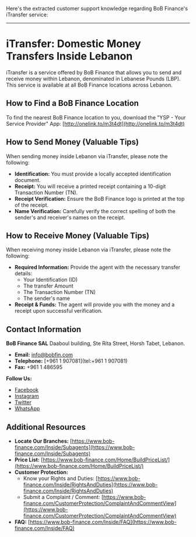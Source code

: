 Here's the extracted customer support knowledge regarding BoB Finance's iTransfer service:

---

# iTransfer: Domestic Money Transfers Inside Lebanon

iTransfer is a service offered by BoB Finance that allows you to send and receive money within Lebanon, denominated in Lebanese Pounds (LBP). This service is available at all BoB Finance locations across Lebanon.

## How to Find a BoB Finance Location

To find the nearest BoB Finance location to you, download the "YSP - Your Service Provider" App: [http://onelink.to/m3t4dt](http://onelink.to/m3t4dt)

## How to Send Money (Valuable Tips)

When sending money inside Lebanon via iTransfer, please note the following:

*   **Identification:** You must provide a locally accepted identification document.
*   **Receipt:** You will receive a printed receipt containing a 10-digit Transaction Number (TN).
*   **Receipt Verification:** Ensure the BoB Finance logo is printed at the top of the receipt.
*   **Name Verification:** Carefully verify the correct spelling of both the sender's and receiver's names on the receipt.

## How to Receive Money (Valuable Tips)

When receiving money inside Lebanon via iTransfer, please note the following:

*   **Required Information:** Provide the agent with the necessary transfer details:
    *   Your Identification (ID)
    *   The transfer Amount
    *   The Transaction Number (TN)
    *   The sender's name
*   **Receipt & Funds:** The agent will provide you with the money and a receipt upon successful verification.

## Contact Information

**BoB Finance SAL**
Daaboul building, Ste Rita Street, Horsh Tabet, Lebanon.

*   **Email:** [info@bobfin.com](mailto:info@bobfin.com)
*   **Telephone:** [+961 1 907081](tel:+961 1 907081)
*   **Fax:** +961 1 486595

**Follow Us:**
*   [Facebook](https://www.facebook.com/BobFinanceSal)
*   [Instagram](https://www.instagram.com/BoB_Finance)
*   [Twitter](https://twitter.com/BoBFinance2)
*   [WhatsApp](https://api.whatsapp.com/send?phone=96181236424)

## Additional Resources

*   **Locate Our Branches:** [https://www.bob-finance.com/Inside/Subagents](https://www.bob-finance.com/Inside/Subagents)
*   **Price List:** [https://www.bob-finance.com/Home/BuildPriceList/](https://www.bob-finance.com/Home/BuildPriceList/)
*   **Customer Protection:**
    *   Know your Rights and Duties: [https://www.bob-finance.com/Inside/RightsAndDuties](https://www.bob-finance.com/Inside/RightsAndDuties)
    *   Submit a Complaint / Comment: [https://www.bob-finance.com/CustomerProtection/ComplaintAndCommentView](https://www.bob-finance.com/CustomerProtection/ComplaintAndCommentView)
*   **FAQ:** [https://www.bob-finance.com/Inside/FAQ](https://www.bob-finance.com/Inside/FAQ)